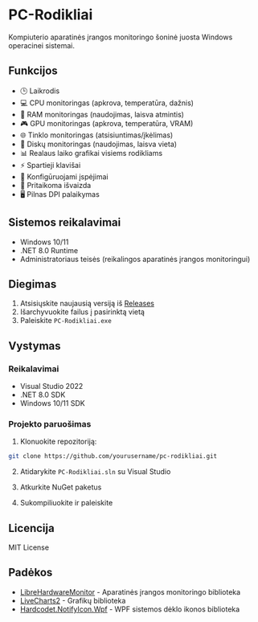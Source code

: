 # PC-Rodikliai

Kompiuterio aparatinės įrangos monitoringo šoninė juosta Windows operacinei sistemai.

## Funkcijos

- 🕒 Laikrodis
- 💻 CPU monitoringas (apkrova, temperatūra, dažnis)
- 🧠 RAM monitoringas (naudojimas, laisva atmintis)
- 🎮 GPU monitoringas (apkrova, temperatūra, VRAM)
- 🌐 Tinklo monitoringas (atsisiuntimas/įkėlimas)
- 💾 Diskų monitoringas (naudojimas, laisva vieta)
- 📊 Realaus laiko grafikai visiems rodikliams
- ⚡ Spartieji klavišai
- 🔔 Konfigūruojami įspėjimai
- 🎨 Pritaikoma išvaizda
- 🖥️ Pilnas DPI palaikymas

## Sistemos reikalavimai

- Windows 10/11
- .NET 8.0 Runtime
- Administratoriaus teisės (reikalingos aparatinės įrangos monitoringui)

## Diegimas

1. Atsisiųskite naujausią versiją iš [Releases](https://github.com/yourusername/pc-rodikliai/releases)
2. Išarchyvuokite failus į pasirinktą vietą
3. Paleiskite `PC-Rodikliai.exe`

## Vystymas

### Reikalavimai

- Visual Studio 2022
- .NET 8.0 SDK
- Windows 10/11 SDK

### Projekto paruošimas

1. Klonuokite repozitoriją:
```bash
git clone https://github.com/yourusername/pc-rodikliai.git
```

2. Atidarykite `PC-Rodikliai.sln` su Visual Studio

3. Atkurkite NuGet paketus

4. Sukompiliuokite ir paleiskite

## Licencija

MIT License

## Padėkos

- [LibreHardwareMonitor](https://github.com/LibreHardwareMonitor/LibreHardwareMonitor) - Aparatinės įrangos monitoringo biblioteka
- [LiveCharts2](https://github.com/beto-rodriguez/LiveCharts2) - Grafikų biblioteka
- [Hardcodet.NotifyIcon.Wpf](https://github.com/hardcodet/wpf-notifyicon) - WPF sistemos dėklo ikonos biblioteka 